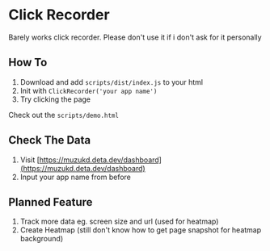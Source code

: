 # Click Recorder

Barely works click recorder. Please don't use it if i don't ask for it personally

## How To

1. Download and add `scripts/dist/index.js` to your html
2. Init with `ClickRecorder('your app name')`
3. Try clicking the page

Check out the `scripts/demo.html`

## Check The Data

1. Visit [https://muzukd.deta.dev/dashboard](https://muzukd.deta.dev/dashboard)
2. Input your app name from before

## Planned Feature

1. Track more data eg. screen size and url (used for heatmap)
2. Create Heatmap (still don't know how to get page snapshot for heatmap background)
